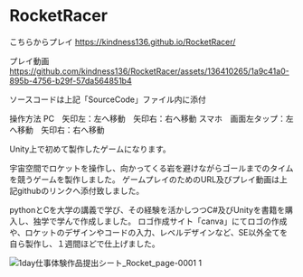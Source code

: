 # RocketRacer

こちらからプレイ
https://kindness136.github.io/RocketRacer/

プレイ動画
https://github.com/kindness136/RocketRacer/assets/136410265/1a9c41a0-895b-4756-b29f-57da564851b4

ソースコードは上記「SourceCode」ファイル内に添付

操作方法
PC　矢印左：左へ移動　矢印右：右へ移動
スマホ　画面左タップ：左へ移動　矢印右：右へ移動

Unity上で初めて製作したゲームになります。

宇宙空間でロケットを操作し、向かってくる岩を避けながらゴールまでのタイムを競うゲームを製作しました。
ゲームプレイのためのURL及びプレイ動画は上記githubのリンクへ添付致しました。

pythonとCを大学の講義で学び、その経験を活かしつつC#及びUnityを書籍を購入し、独学で学んで作成しました。
ロゴ作成サイト「canva」にてロゴの作成や、ロケットのデザインやコードの入力、レベルデザインなど、SE以外全てを自ら製作し、１週間ほどで仕上げました。

![1day仕事体験作品提出シート_Rocket_page-0001 1](https://github.com/kindness136/RocketRacer/assets/136410265/76c14325-866f-4ad3-b42f-094740134460)
